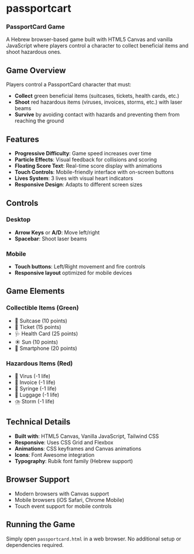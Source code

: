 # passportcart
### PassportCard Game

A Hebrew browser-based game built with HTML5 Canvas and vanilla JavaScript where players control a character to collect beneficial items and shoot hazardous ones.

## Game Overview

Players control a PassportCard character that must:
- **Collect** green beneficial items (suitcases, tickets, health cards, etc.)
- **Shoot** red hazardous items (viruses, invoices, storms, etc.) with laser beams
- **Survive** by avoiding contact with hazards and preventing them from reaching the ground

## Features

- **Progressive Difficulty**: Game speed increases over time
- **Particle Effects**: Visual feedback for collisions and scoring
- **Floating Score Text**: Real-time score display with animations
- **Touch Controls**: Mobile-friendly interface with on-screen buttons
- **Lives System**: 3 lives with visual heart indicators
- **Responsive Design**: Adapts to different screen sizes

## Controls

### Desktop
- **Arrow Keys** or **A/D**: Move left/right
- **Spacebar**: Shoot laser beams

### Mobile
- **Touch buttons**: Left/Right movement and fire controls
- **Responsive layout** optimized for mobile devices

## Game Elements

### Collectible Items (Green)
- 🎒 Suitcase (10 points)
- 🎫 Ticket (15 points)
- 🩺 Health Card (25 points)
- ☀️ Sun (10 points)
- 📱 Smartphone (20 points)

### Hazardous Items (Red)
- 🦠 Virus (-1 life)
- 📃 Invoice (-1 life)
- 💉 Syringe (-1 life)
- 🧳 Luggage (-1 life)
- ⛈️ Storm (-1 life)

## Technical Details

- **Built with**: HTML5 Canvas, Vanilla JavaScript, Tailwind CSS
- **Responsive**: Uses CSS Grid and Flexbox
- **Animations**: CSS keyframes and Canvas animations
- **Icons**: Font Awesome integration
- **Typography**: Rubik font family (Hebrew support)

## Browser Support

- Modern browsers with Canvas support
- Mobile browsers (iOS Safari, Chrome Mobile)
- Touch event support for mobile controls

## Running the Game

Simply open `passportcard.html` in a web browser. No additional setup or dependencies required.
